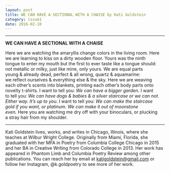 ```yaml
---
layout: post
title: WE CAN HAVE A SECTIONAL WITH A CHAISE by Kati Goldstein
category: issue1
date: 2016-02-10
---
```


___


**WE CAN HAVE A SECTIONAL WITH A CHAISE**

Here we are watching the amaryllis change colors in the living room. Here </br>
we are learning to kiss  on a dirty wooden floor. Yours was the ninth </br>
tongue to enter my mouth but the first to ever taste like a tongue should: </br>
not metallic or milky, just like mine, only yours. We are equal parts </br>
young & already dead, perfect & all wrong, quartz & aquamarine: </br>
we reflect ourselves & everything else & the sky. Here we are weaving</br> 
each other’s scents into blankets, printing each other’s body parts onto </br>
novelty t-shirts. I want to tell you: <i>We can have a bigger garden</i>. I want</br>
to tell you: <i>We can have dogs & babies & a silver staircase or we can not. </br>
Either way. It’s up to you</i>. I want to tell you: <i>We can make the staircase </br>
gold if you want, or platinum. We can make it out of moonstone </br>
even.</i> Here you are watching me dry off with your binoculars, or plucking </br>
a stray hair from my shoulder.

___

Kati Goldstein lives, works, and writes in Chicago, Illinois, where she teaches at Wilbur Wright College. Originally from Miami, Florida, she graduated with her MFA in Poetry from Columbia College Chicago in 2015 and her BA in Creative Writing from Colorado College in 2013. Her work has appeared in Phantom Limb and Columbia Poetry Review among other publications. You can reach her by email at katigoldstein@gmail.com or follow her Instagram, @k.goldpoetry to see more of her work.
